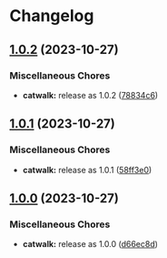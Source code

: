 # Changelog

## [1.0.2](https://github.com/catppuccin/toolbox/compare/catwalk-v1.0.1...catwalk-v1.0.2) (2023-10-27)


### Miscellaneous Chores

* **catwalk:** release as 1.0.2 ([78834c6](https://github.com/catppuccin/toolbox/commit/78834c684ae565fc139fc307ad61f106b626e0f5))

## [1.0.1](https://github.com/catppuccin/toolbox/compare/catwalk-v1.0.0...catwalk-v1.0.1) (2023-10-27)


### Miscellaneous Chores

* **catwalk:** release as 1.0.1 ([58ff3e0](https://github.com/catppuccin/toolbox/commit/58ff3e07cc69b51d8a6de6dd710ce1f5634f161a))

## [1.0.0](https://github.com/catppuccin/toolbox/compare/catwalk-v0.1.4...catwalk-v1.0.0) (2023-10-27)


### Miscellaneous Chores

* **catwalk:** release as 1.0.0 ([d66ec8d](https://github.com/catppuccin/toolbox/commit/d66ec8d984887c4d417166d2180bcf249e11a318))
